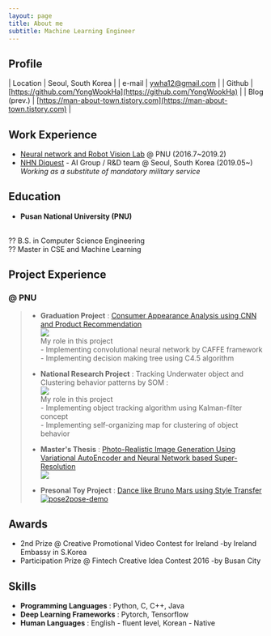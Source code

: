 ```yaml
---
layout: page
title: About me
subtitle: Machine Learning Engineer
---
```


## Profile

| Location      | Seoul, South Korea                                                        |
| e-mail        | ywha12@gmail.com                                                          |
| Github        | [https://github.com/YongWookHa](https://github.com/YongWookHa)            |
| Blog (prev.)  | [https://man-about-town.tistory.com](https://man-about-town.tistory.com)  |


## Work Experience

- [Neural network and Robot Vision Lab](http://harmony.cs.pusan.ac.kr/~wiki/index.php/%EB%8C%80%EB%AC%B8) @ PNU (2016.7~2019.2)
- [NHN Diquest](https://www.diquest.com/) - AI Group / R&D team @ Seoul, South Korea (2019.05~)
<br>*Working as a substitute of mandatory military service*

## Education

* **Pusan National University (PNU)**
<br/>
?? B.S. in Computer Science Engineering<br/>
?? Master in CSE and Machine Learning


## Project Experience

### @ PNU
>- <b>Graduation Project</b> : [Consumer Appearance Analysis using CNN and Product Recommendation](https://docs.google.com/document/d/1qZqBvD-krvwL3C6pupa9SHBwrXVaOJpDew5K0vDpO1s/edit?usp=sharing) <br/>  <img  src="https://github.com/YongWookHa/yongwookha.github.io/blob/master/graduation_project.png?raw=true"><br/> My role in this project<br/> - Implementing convolutional neural network by CAFFE framework <br/> - Implementing decision making tree using C4.5 algorithm
>
>- <b>National Research Project</b> : Tracking Underwater object and Clustering behavior patterns by SOM : <br/><img  src="https://user-images.githubusercontent.com/12293076/51790000-eb893f80-21d2-11e9-8cbb-85a5e7caf225.png"><br/> My role in this project<br/> - Implementing object tracking algorithm using Kalman-filter concept <br/> - Implementing self-organizing map for clustering of object behavior
>
>- <b>Master's Thesis</b> : [Photo-Realistic Image Generation Using Variational AutoEncoder and Neural Network based Super-Resolution](https://yongwookha.github.io/hayongwook-masterpaper/)<br/><img  src="https://github.com/YongWookHa/yongwookha.github.io/blob/master/generated_faces.png?raw=true">
>
>- <b>Presonal Toy Project</b> : [Dance like Bruno Mars using Style Transfer](https://github.com/YongWookHa/pose2pose)<br/>[![pose2pose-demo](http://img.youtube.com/vi/Nc0LNrzDeXQ/0.jpg)](https://youtu.be/Nc0LNrzDeXQ)



## Awards

* 2nd Prize @ Creative Promotional Video Contest for Ireland -by Ireland Embassy in S.Korea
* Participation Prize @ Fintech Creative Idea Contest 2016 -by Busan City

  
## Skills

* **Programming Languages** : Python, C, C++, Java 
* **Deep Learning Frameworks** : Pytorch, Tensorflow 
* **Human Languages** : English - fluent level, Korean - Native
